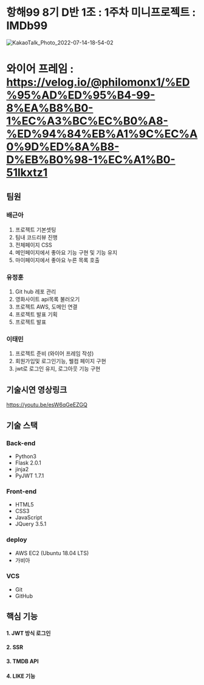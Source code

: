 
# 항해99 8기 D반 1조 : 1주차 미니프로젝트 : IMDb99
![KakaoTalk_Photo_2022-07-14-18-54-02](https://user-images.githubusercontent.com/104121549/178957407-828fe98c-f50d-4b77-880a-d0057dd249ea.png)

# 와이어 프레임 : https://velog.io/@philomonx1/%ED%95%AD%ED%95%B4-99-8%EA%B8%B0-1%EC%A3%BC%EC%B0%A8-%ED%94%84%EB%A1%9C%EC%A0%9D%ED%8A%B8-D%EB%B0%98-1%EC%A1%B0-51lkxtz1


## 팀원
### 배근아 
1.  프로젝트 기본셋팅
2. 팀내 코드리뷰 진행
3. 전체페이지 CSS
4. 메인페이지에서 좋아요 기능 구현 및 기능 유지
5. 마이페이지에서 좋아요 누른 목록 호출 

### 유정훈 
1. Git hub 레포 관리
2. 영화사이트 api목록 불러오기
3. 프로젝트 AWS, 도메인 연결
4. 프로젝트 발표 기획
5. 프로젝트 발표

### 이태민
1. 프로젝트 준비 (와이어 프레임 작성)
2. 회원가입및 로그인기능, 웰컴 페이지 구현 
3. jwt로 로그인 유지, 로그아웃 기능 구현

## 기술시연 영상링크
https://youtu.be/esW6qGeEZGQ



## 기술 스택
### Back-end
- Python3
- Flask 2.0.1
- jinja2
- PyJWT 1.7.1

### Front-end
- HTML5
- CSS3
- JavaScript
- JQuery 3.5.1

### deploy
- AWS EC2 (Ubuntu 18.04 LTS)
- 가비아

### VCS
- Git
- GitHub


## 핵심 기능

#### 1. JWT 방식 로그인
#### 2. SSR
#### 3. TMDB API
#### 4. LIKE 기능
